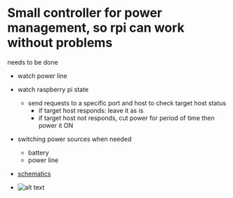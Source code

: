 # Small controller for power management, so rpi can work without problems

needs to be done
- watch power line
- watch raspberry pi state
    - send requests to a specific port and host to check target host status
        - if target host responds: leave it as is
        - if target host not responds, cut power for period of time then power it ON
- switching power sources when needed
    - battery
    - power line

- [schematics](https://easyeda.com/zetxx/power-board)
- ![alt text](https://photos.app.goo.gl/yxkKp1nXDG4eWBiA8 "work in progress")
